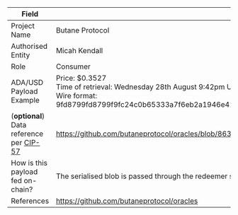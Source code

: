 | Field | Value |
|-------|-------|
| Project Name | Butane Protocol |
| Authorised Entity | Micah Kendall |
| Role | Consumer |
| ADA/USD Payload Example | Price: $0.3527<br>Time of retrieval: Wednesday 28th August 9:42pm UTC<br>Wire format: 9fd8799fd8799f9fc24c0b65333a7f6eb2a1946e41aec24c0d229a1010a563f762043043c24c0683ea2f84cb4712eba196e9c24c0eb8c673e3774c058ad9db23c24b797f13ccc50ffb17a5ddf5c24d615902c77ebd9b7dee181e5880ff4455534462c24c204fce5e3e25026110000000d8799fd8799fd87a9f1b000001919aee9e43ffd87a80ffd8799fd87a9f1b000001919af33223ffd87980ffffff5840d0837e212c7752555118a9a2020feb9f35b0f0bb70caa01db2651c3591228c7ca3b93d18c2ac887628c7b25efa865e46d40be0213ed92747f639e6032c8a8e04ffff |
| (**optional**) Data reference per [CIP-57](https://cips.cardano.org/cip/CIP-57) | https://github.com/butaneprotocol/oracles/blob/86345d6d653938acac1db9f31da212d69781c9db/blueprint.json |
| How is this payload fed on-chain? | The serialised blob is passed through the redeemer set, signature validation is applied and some sanity checks. |
| References | https://github.com/butaneprotocol/oracles |

